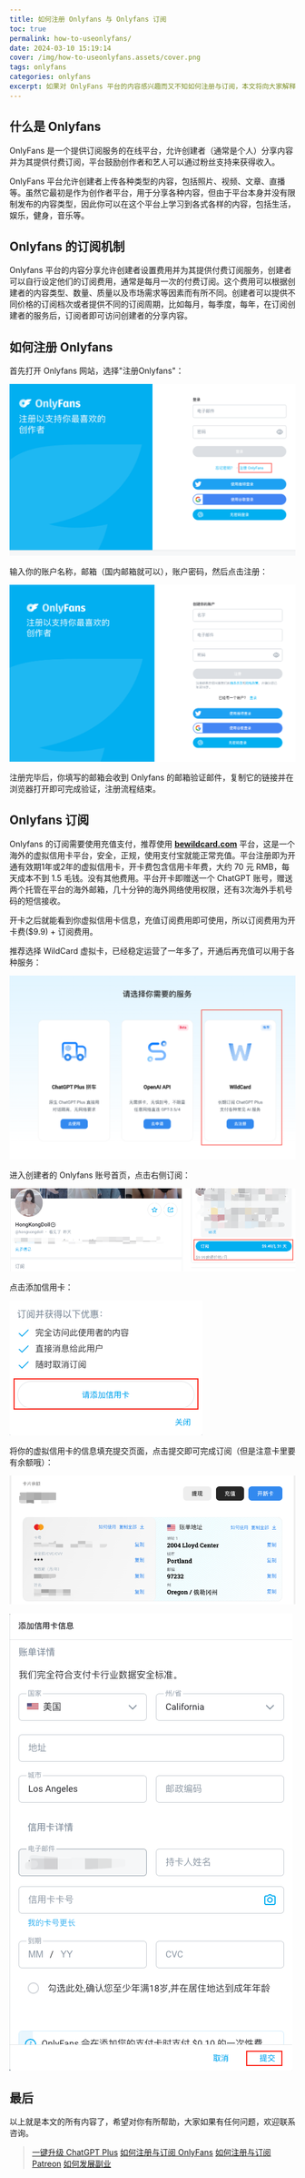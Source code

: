 ```yaml
---
title: 如何注册 Onlyfans 与 Onlyfans 订阅
toc: true
permalink: how-to-useonlyfans/
date: 2024-03-10 15:19:14
cover: /img/how-to-useonlyfans.assets/cover.png
tags: onlyfans
categories: onlyfans
excerpt: 如果对 OnlyFans 平台的内容感兴趣而又不知如何注册与订阅，本文将向大家解释 OnlyFans 是一个什么平台以及如何注册与订阅 OnlyFans 博主。
---
```


## 什么是 Onlyfans

OnlyFans 是一个提供订阅服务的在线平台，允许创建者（通常是个人）分享内容并为其提供付费订阅，平台鼓励创作者和艺人可以通过粉丝支持来获得收入。

OnlyFans 平台允许创建者上传各种类型的内容，包括照片、视频、文章、直播等。虽然它最初是作为创作者平台，用于分享各种内容，但由于平台本身并没有限制发布的内容类型，因此你可以在这个平台上学习到各式各样的内容，包括生活，娱乐，健身，音乐等。

## Onlyfans 的订阅机制

Onlyfans 平台的内容分享允许创建者设置费用并为其提供付费订阅服务，创建者可以自行设定他们的订阅费用，通常是每月一次的付费订阅。这个费用可以根据创建者的内容类型、数量、质量以及市场需求等因素而有所不同。创建者可以提供不同价格的订阅档次或者提供不同的订阅周期，比如每月，每季度，每年，在订阅创建者的服务后，订阅者即可访问创建者的分享内容。

## 如何注册 Onlyfans

首先打开 Onlyfans 网站，选择"注册Onlyfans"：

![Onlyfans 注册](/img/how-to-useonlyfans.assets/1.png)

  


输入你的账户名称，邮箱（国内邮箱就可以），账户密码，然后点击注册：

![](/img/how-to-useonlyfans.assets/2.png)

  


注册完毕后，你填写的邮箱会收到 Onlyfans 的邮箱验证邮件，复制它的链接并在浏览器打开即可完成验证，注册流程结束。


## Onlyfans 订阅

Onlyfans 的订阅需要使用充值支付，推荐使用 **[bewildcard.com](https://bewildcard.com/i/AIPANDA)** 平台，这是一个海外的虚拟信用卡平台，安全，正规，使用支付宝就能正常充值。平台注册即为开通有效期1年或2年的虚拟信用卡，开卡费包含信用卡年费，大约 70 元 RMB，每天成本不到 1.5 毛钱。没有其他费用。平台开卡即赠送一个 ChatGPT 账号，赠送两个托管在平台的海外邮箱，几十分钟的海外网络使用权限，还有3次海外手机号码的短信接收。

开卡之后就能看到你虚拟信用卡信息，充值订阅费用即可使用，所以订阅费用为开卡费($9.9) + 订阅费用。

推荐选择  WildCard 虚拟卡，已经稳定运营了一年多了，开通后再充值可以用于各种服务：

![](/img/chatgpt-register-2024.assets/3.PNG)

进入创建者的 Onlyfans 账号首页，点击右侧订阅：

![hongkongdoll 订阅](/img/how-to-useonlyfans.assets/3.png)



点击添加信用卡：

![](/img/how-to-useonlyfans.assets/4.png)

将你的虚拟信用卡的信息填充提交页面，点击提交即可完成订阅（但是注意卡里要有余额哦）：

![](/img/how-to-useonlyfans.assets/6.png)

![](/img/how-to-useonlyfans.assets/5.png)

  


## 最后

以上就是本文的所有内容了，希望对你有所帮助，大家如果有任何问题，欢迎联系咨询。


> [一键升级 ChatGPT Plus](/upgrude-chatgpt-plus-2024/)
> [如何注册与订阅 OnlyFans](/how-to-useonlyfans/)
> [如何注册与订阅 Patreon](/how-to-subscribe-patreon/)
> [如何发展副业](/how-to-have-side-job/)